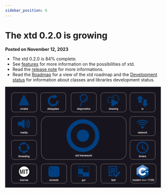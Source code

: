 ```yaml
---
sidebar_position: 6
---
```


# The xtd 0.2.0 is growing

**Posted on November 12, 2023**

* The xtd 0.2.0 is 84% complete.
* See [features](documentation/features.md) for more information on the possibilities of xtd.
* Read the [release note](documentation/release_notes/v0.2.0_release_note.md) for more informations.
* Read the [Roadmap](https://gammasoft71.github.io/xtd/docs/documentation/roadmap) for a view of the xtd roadmap and the [Development status](https://gammasoft71.github.io/xtd/docs/documentation/development_status) for information about classes and libraries development status.

[![features](/pictures/xtd_bento_dark.png)](https://github.com/gammasoft71/xtd/blob/master/docs/pictures/xtd_bento_dark.png)
